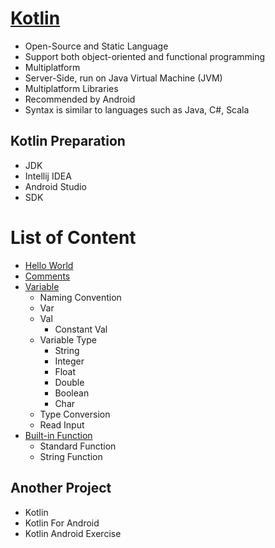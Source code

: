 # [Kotlin](https://kotlinlang.org/)
- Open-Source and Static Language
- Support both object-oriented and functional programming
- Multiplatform
- Server-Side, run on Java Virtual Machine (JVM)
- Multiplatform Libraries
- Recommended by Android
- Syntax is similar to languages such as Java, C#, Scala

## Kotlin Preparation
- JDK
- Intellij IDEA
- Android Studio
- SDK

# List of Content
- [Hello World](https://github.com/HidayatRivai2020/kotlin/blob/main/src/main/kotlin/)
- [Comments](https://github.com/HidayatRivai2020/kotlin/blob/main/src/main/kotlin/)
- [Variable](https://github.com/HidayatRivai2020/kotlin/blob/main/src/main/kotlin/variable)
  - Naming Convention
  - Var
  - Val
    - Constant Val
  - Variable Type
    - String
    - Integer
    - Float
    - Double
    - Boolean
    - Char
  - Type Conversion
  - Read Input
- [Built-in Function](https://github.com/HidayatRivai2020/kotlin/blob/main/src/main/kotlin/variable)
  - Standard Function
  - String Function

## Another Project
- Kotlin
- Kotlin For Android
- Kotlin Android Exercise